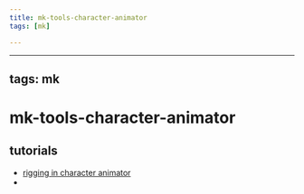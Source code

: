 ```yaml
---
title: mk-tools-character-animator
tags: [mk]

---
```


---
tags: mk
---


# mk-tools-character-animator


## tutorials

- [rigging in character animator](https://www.youtube.com/watch?v=hK-DjtiPzRs)
- 